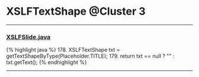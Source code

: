 # XSLFTextShape @Cluster 3

***

### [XSLFSlide.java](https://searchcode.com/codesearch/view/97406624/)
{% highlight java %}
178. XSLFTextShape txt = getTextShapeByType(Placeholder.TITLE);
179. return txt == null ? "" : txt.getText();
{% endhighlight %}

***

